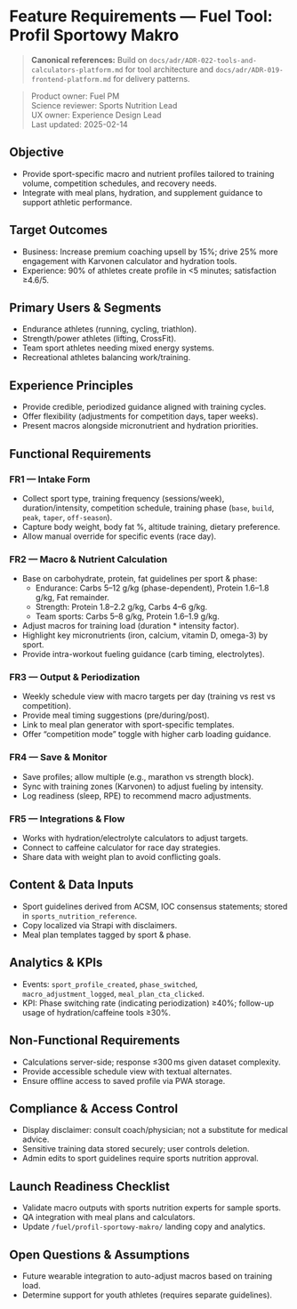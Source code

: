 # Feature Requirements — Fuel Tool: Profil Sportowy Makro

> **Canonical references:** Build on `docs/adr/ADR-022-tools-and-calculators-platform.md` for tool architecture and `docs/adr/ADR-019-frontend-platform.md` for delivery patterns.

> Product owner: Fuel PM  
> Science reviewer: Sports Nutrition Lead  
> UX owner: Experience Design Lead  
> Last updated: 2025-02-14

## Objective
- Provide sport-specific macro and nutrient profiles tailored to training volume, competition schedules, and recovery needs.
- Integrate with meal plans, hydration, and supplement guidance to support athletic performance.

## Target Outcomes
- Business: Increase premium coaching upsell by 15%; drive 25% more engagement with Karvonen calculator and hydration tools.
- Experience: 90% of athletes create profile in <5 minutes; satisfaction ≥4.6/5.

## Primary Users & Segments
- Endurance athletes (running, cycling, triathlon).
- Strength/power athletes (lifting, CrossFit).
- Team sport athletes needing mixed energy systems.
- Recreational athletes balancing work/training.

## Experience Principles
- Provide credible, periodized guidance aligned with training cycles.
- Offer flexibility (adjustments for competition days, taper weeks).
- Present macros alongside micronutrient and hydration priorities.

## Functional Requirements

### FR1 — Intake Form
- Collect sport type, training frequency (sessions/week), duration/intensity, competition schedule, training phase (`base`, `build`, `peak`, `taper`, `off-season`).
- Capture body weight, body fat %, altitude training, dietary preference.
- Allow manual override for specific events (race day).

### FR2 — Macro & Nutrient Calculation
- Base on carbohydrate, protein, fat guidelines per sport & phase:
    - Endurance: Carbs 5–12 g/kg (phase-dependent), Protein 1.6–1.8 g/kg, Fat remainder.
    - Strength: Protein 1.8–2.2 g/kg, Carbs 4–6 g/kg.
    - Team sports: Carbs 5–8 g/kg, Protein 1.6–1.9 g/kg.
- Adjust macros for training load (duration * intensity factor).
- Highlight key micronutrients (iron, calcium, vitamin D, omega-3) by sport.
- Provide intra-workout fueling guidance (carb timing, electrolytes).

### FR3 — Output & Periodization
- Weekly schedule view with macro targets per day (training vs rest vs competition).
- Provide meal timing suggestions (pre/during/post).
- Link to meal plan generator with sport-specific templates.
- Offer “competition mode” toggle with higher carb loading guidance.

### FR4 — Save & Monitor
- Save profiles; allow multiple (e.g., marathon vs strength block).
- Sync with training zones (Karvonen) to adjust fueling by intensity.
- Log readiness (sleep, RPE) to recommend macro adjustments.

### FR5 — Integrations & Flow
- Works with hydration/electrolyte calculators to adjust targets.
- Connect to caffeine calculator for race day strategies.
- Share data with weight plan to avoid conflicting goals.

## Content & Data Inputs
- Sport guidelines derived from ACSM, IOC consensus statements; stored in `sports_nutrition_reference`.
- Copy localized via Strapi with disclaimers.
- Meal plan templates tagged by sport & phase.

## Analytics & KPIs
- Events: `sport_profile_created`, `phase_switched`, `macro_adjustment_logged`, `meal_plan_cta_clicked`.
- KPI: Phase switching rate (indicating periodization) ≥40%; follow-up usage of hydration/caffeine tools ≥30%.

## Non-Functional Requirements
- Calculations server-side; response ≤300 ms given dataset complexity.
- Provide accessible schedule view with textual alternates.
- Ensure offline access to saved profile via PWA storage.

## Compliance & Access Control
- Display disclaimer: consult coach/physician; not a substitute for medical advice.
- Sensitive training data stored securely; user controls deletion.
- Admin edits to sport guidelines require sports nutrition approval.

## Launch Readiness Checklist
- Validate macro outputs with sports nutrition experts for sample sports.
- QA integration with meal plans and calculators.
- Update `/fuel/profil-sportowy-makro/` landing copy and analytics.

## Open Questions & Assumptions
- Future wearable integration to auto-adjust macros based on training load.
- Determine support for youth athletes (requires separate guidelines).
